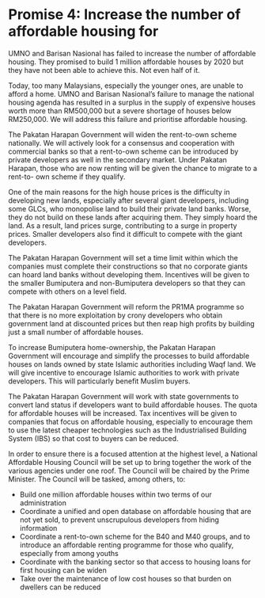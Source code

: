 # Promise 4: Increase the number of affordable housing for

UMNO and Barisan Nasional has failed to increase the number of affordable housing. They promised to build 1 million affordable houses by 2020 but they have not been able to achieve this. Not even half of it.

Today, too many Malaysians, especially the younger ones, are unable to afford a home. UMNO and Barisan Nasional’s failure to manage the national housing agenda has resulted in a surplus in the supply of expensive houses worth more than RM500,000 but a severe shortage of houses below RM250,000. We will address this failure and prioritise affordable housing.

The Pakatan Harapan Government will widen the rent-to-own scheme nationally. We will actively look for a consensus and cooperation with commercial banks so that a rent-to-own scheme can be introduced by private developers as well in the secondary market. Under Pakatan Harapan, those who are now renting will be given the chance to migrate to a rent-to- own scheme if they qualify.

One of the main reasons for the high house prices is the difficulty in developing new lands, especially after several giant developers, including some GLCs, who monopolise land to build their private land banks. Worse, they do not build on these lands after acquiring them. They simply hoard the land. As a result, land prices surge, contributing to a surge in property prices. Smaller developers also find it difficult to compete with the giant developers.

The Pakatan Harapan Government will set a time limit within which the companies must complete their constructions so that no corporate giants can hoard land banks without developing them. Incentives will be given to the smaller Bumiputera and non-Bumiputera developers so that they can compete with others on a level field.

The Pakatan Harapan Government will reform the PR1MA programme so that there is no more exploitation by crony developers who obtain government land at discounted prices but then reap high profits by building just a small number of affordable houses.

To increase Bumiputera home-ownership, the Pakatan Harapan Government will encourage and simplify the processes to build affordable houses on lands owned by state Islamic authorities including Waqf land. We will give incentive to encourage Islamic authorities to work with private developers. This will particularly benefit Muslim buyers.

The Pakatan Harapan Government will work with state governments to convert land status if developers want to build affordable houses. The quota for affordable houses will be increased. Tax incentives will be given to companies that focus on affordable housing, especially to encourage them to use the latest cheaper technologies such as the Industrialised Building System (IBS) so that cost to buyers can be reduced.

In order to ensure there is a focused attention at the highest level, a National Affordable Housing Council will be set up to bring together the work of the various agencies under one roof. The Council will be chaired by the Prime Minister. The Council will be tasked, among others, to:

- Build one million affordable houses within two terms of our administration
- Coordinate a unified and open database on affordable housing that are not yet sold, to prevent unscrupulous developers from hiding information
- Coordinate a rent-to-own scheme for the B40 and M40 groups, and to introduce an affordable renting programme for those who qualify, especially from among youths
- Coordinate with the banking sector so that access to housing loans for first housing can be widen
- Take over the maintenance of low cost houses so that burden on dwellers can be reduced
